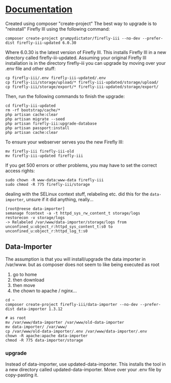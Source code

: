 # [Documentation](https://docs.firefly-iii.org/how-to/firefly-iii/upgrade/self-managed/)

Created using composer "create-project"
The best way to upgrade is to "reinstall" Firefly III using the following command:

```
composer create-project grumpydictator/firefly-iii --no-dev --prefer-dist firefly-iii-updated 6.0.30
```

Where 6.0.30 is the latest version of Firefly III. This installs Firefly III in a new directory called firefly-iii-updated. Assuming your original Firefly III installation is in the directory firefly-iii you can upgrade by moving over your .env file and other stuff:


```
cp firefly-iii/.env firefly-iii-updated/.env
cp firefly-iii/storage/upload/* firefly-iii-updated/storage/upload/
cp firefly-iii/storage/export/* firefly-iii-updated/storage/export/
```

Then, run the following commands to finish the upgrade:

```
cd firefly-iii-updated
rm -rf bootstrap/cache/*
php artisan cache:clear
php artisan migrate --seed
php artisan firefly-iii:upgrade-database
php artisan passport:install
php artisan cache:clear
```

To ensure your webserver serves you the new Firefly III:


```
mv firefly-iii firefly-iii-old
mv firefly-iii-updated firefly-iii
```

If you get 500 errors or other problems, you may have to set the correct access rights:


```
sudo chown -R www-data:www-data firefly-iii
sudo chmod -R 775 firefly-iii/storage
```

dealing with the SELinux context stuff, relabeling etc.
did this for the ```data-importer```, unsure if it did anything, really...

```
[root@reese data-importer]
semanage fcontext -a -t httpd_sys_rw_content_t storage/logs
restorecon -v storage/logs
-> Relabeled /var/www/data-importer/storage/logs from unconfined_u:object_r:httpd_sys_content_t:s0 to unconfined_u:object_r:httpd_log_t:s0

```

## Data-Importer

The assumption is that you will install/upgrade the data importer in /var/www. 
but as composer does not seem to like being executed as root
1. go to home 
2. then download
3. then move
4. the chown to apache / nginx...

```
cd ~
composer create-project firefly-iii/data-importer --no-dev --prefer-dist data-importer 1.3.12

# as root
mv /var/www/data-importer /var/www/old-data-importer
mv data-importer/ /var/www/ 
cp /var/www/old-data-importer/.env /var/www/data-importer/.env
chown -R apache:apache data-importer
chmod -R 775 data-importer/storage
```

### upgrade

Instead of data-importer, use updated-data-importer.
This installs the tool in a new directory called updated-data-importer. 
Move over your .env file by copy-pasting it. 